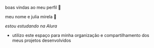 boas vindas ao meu perfil 🖤


meu nome e julia mirela 💜

*estou estudando na Alura*

- utilizo este espaço para minha organização e compartilhamento dos meus projetos desenvolvidos 

